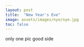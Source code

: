 ```yaml
---
layout: post
title:  "New Year's Eve"
image: assets/images/nye/nye.jpg
toc: false
---
```

only one pic
good side